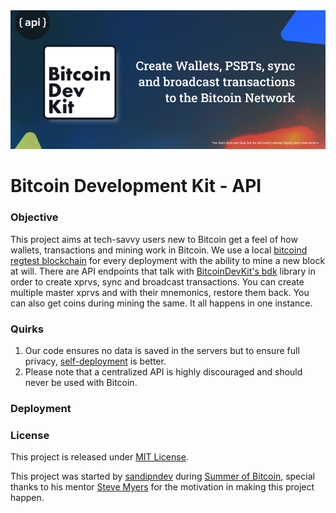 <div align="center">
	<img src="https://raw.githubusercontent.com/sandipndev/bdk-api/main/static/banner.png"/>
</div>

# Bitcoin Development Kit - API

### Objective

This project aims at tech-savvy users new to Bitcoin get a feel of how wallets, transactions and mining work in Bitcoin.
We use a local [bitcoind regtest blockchain](https://developer.bitcoin.org/examples/testing.html#regtest-mode) for every deployment with the ability to mine a new block at will. 
There are API endpoints that talk with [BitcoinDevKit's bdk](https://bitcoindevkit.org) library in order to create xprvs, sync and broadcast transactions.
You can create multiple master xprvs and with their mnemonics, restore them back.
You can also get coins during mining the same. It all happens in one instance.

### Quirks

1. Our code ensures no data is saved in the servers but to ensure full privacy, [self-deployment](#deployment) is better.
2. Please note that a centralized API is highly discouraged and should never be used with Bitcoin.

### Deployment

<!-- TODO -->

### License

This project is released under [MIT License](https://opensource.org/licenses/MIT).

This project was started by [sandipndev](https://sandipan.dev) during [Summer of Bitcoin](https://summerofbitcoin.org), special thanks to his mentor [Steve Myers](https://notmandatory.org) for the motivation in making this project happen.
